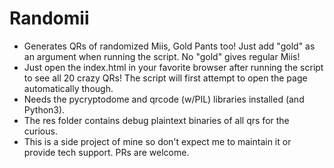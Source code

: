 # Randomii
- Generates QRs of randomized Miis, Gold Pants too! Just add "gold" as an argument when running the script. No "gold" gives regular Miis!
- Just open the index.html in your favorite browser after running the script to see all 20 crazy QRs! The script will first attempt to open the page automatically though.
- Needs the pycryptodome and qrcode (w/PIL) libraries installed (and Python3).
- The res folder contains debug plaintext binaries of all qrs for the curious.
- This is a side project of mine so don't expect me to maintain it or provide tech support. PRs are welcome.